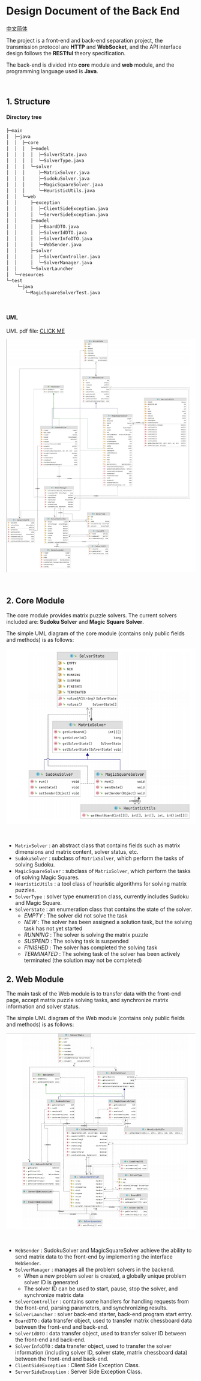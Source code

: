 # Design Document of the Back End

[中文简体](./design_document_back_end-zh-cn.md)

The project is a front-end and back-end separation project, the transmission protocol are **HTTP** and **WebSocket**, and the API interface design follows the **RESTful** theory specification.

The back-end is divided into **core** module and **web** module, and the programming language used is **Java**.

<br>

## 1. Structure

#### Directory tree

```shell
├─main
│  ├─java
│  │  ├─core
│  │  │  ├─model
│  │  │  │  ├─SolverState.java
│  │  │  │  └─SolverType.java
│  │  │  └─solver
│  │  │     ├─MatrixSolver.java
│  │  │     ├─SudokuSolver.java
│  │  │     ├─MagicSquareSolver.java
│  │  │     └─HeuristicUtils.java
│  │  └─web
│  │     ├─exception
│  │     │  ├─ClientSideException.java
│  │     │  └─ServerSideException.java
│  │     ├─model
│  │     │  ├─BoardDTO.java
│  │     │  ├─SolverIdDTO.java
│  │     │  ├─SolverInfoDTO.java
│  │     │  └─WebSender.java
│  │     ├─solver
│  │     │  ├─SolverController.java
│  │     │  └─SolverManager.java
│  │     └─SolverLauncher
│  └─resources
└─test
    └─java
       └─MagicSquareSolverTest.java
```

<br>

#### UML

UML pdf file: [CLICK ME](UML.pdf)

![UML](image/UML.png)

<br>

## 2. Core Module

The core module provides matrix puzzle solvers. The current solvers included are: **Sudoku Solver** and **Magic Square Solver**.

The simple UML diagram of the core module (contains only public fields and methods) is as follows:

![UML-solver_core-simple](image/UML-solver_core-simple.png)

<br>

+ `MatrixSolver` : an abstract class that contains fields such as matrix dimensions and matrix content, solver status, etc.
+ `SudokuSolver` : subclass of `MatrixSolver`, which perform the tasks of solving Sudoku.
+ `MagicSquareSolver` : subclass of `MatrixSolver`, which perform the tasks of solving Magic Squares.
+ `HeuristicUtils` : a tool class of heuristic algorithms for solving matrix puzzles.
+ `SolverType` : solver type enumeration class, currently includes Sudoku and Magic Square.
+ `SolverState` : an enumeration class that contains the state of the solver.
  - *EMPTY* : The solver did not solve the task
  - *NEW* : The solver has been assigned a solution task, but the solving task has not yet started
  - *RUNNING* : The solver is solving the matrix puzzle
  - *SUSPEND* : The solving task is suspended
  - *FINISHED* : The solver has completed the solving task
  - *TERMINATED* : The solving task of the solver has been actively terminated (the solution may not be completed)


## 2. Web Module

The main task of the Web module is to transfer data with the front-end page, accept matrix puzzle solving tasks, and synchronize matrix information and solver status.

The simple UML diagram of the Web module (contains only public fields and methods) is as follows:

![UML-Core](image/UML-Core.png)

<br>

+ `WebSender` : SudokuSolver and MagicSquareSolver achieve the ability to send matrix data to the front-end by implementing the interface `WebSender`.
+ `SolverManager` : manages all the problem solvers in the backend.
  - When a new problem solver is created, a globally unique problem solver ID is generated
  - The solver ID can be used to start, pause, stop the solver, and synchronize matrix data
+ `SolverController` : contains some handlers for handling requests from the front-end, parsing parameters, and synchronizing results.
+ `SolverLauncher` : solver back-end starter, back-end program start entry.
+ `BoardDTO` : data transfer object, used to transfer matrix chessboard data between the front-end and back-end.
+ `SolverIdDTO` : data transfer object, used to transfer solver ID between the front-end and back-end.
+ `SolverInfoDTO` : data transfer object, used to transfer the solver information (including solver ID, solver state, matrix chessboard data) between the front-end and back-end.
+ `ClientSideException` : Client Side Exception Class.
+ `ServerSideException` : Server Side Exception Class.